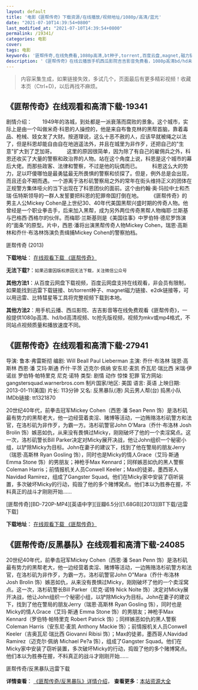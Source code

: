 ```yaml
---
layout: default
title: '电影《匪帮传奇》下载资源/在线播放/视频地址/1080p/高清/蓝光'
date: "2021-07-10T14:39:54+0800"
last_modified_at: "2021-07-10T14:39:54+0800"
permalink: /19341/
categories: 电影
cover:
tags: 电影
keywords: '匪帮传奇,在线免费看,1080p高清,bt种子,torrent,百度云盘,magnet,磁力链,迅雷下载资源'
description: '《匪帮传奇》在线云播放手机西瓜影院吉吉影音免费看，1080p高清bd/hd未删减完整版和tc抢先枪版，mkv/mp4格式，附带bt/torrent种子、magnet/磁力链、百度云盘、网盘资源迅雷下载链接'
---
```


>内容采集生成，如果链接失效，多试几个，页面最后有更多精彩视频！收藏本页（Ctrl+D)，以后再找不麻烦。


## 《匪帮传奇》在线观看和高清下载-19341

剧情介绍：　　1949年的洛城，到处都是一派衰落而腐败的景象。这个城市，实际上是由一个叫做米奇·科恩的人操控的，他是来自布鲁克林的黑帮首脑，靠着毒品、枪械、妓女发了大财。按道理说，这么十恶不赦的人，应该早就被绳之以法了，但是科恩却能自由自在地逍遥法外，并且在城里为非作歹，还把自己的"生意"扩大到了芝加哥。 　　这里的原因很简单，因为除了有自己的雇佣兵之外，科恩还收买了大量的警察和政治界的人物。站在这个角度上说，科恩是这个城市的幕后大佬。而那些政客、法律和警察，不过是他的玩偶而已。 　　科恩这么大的势力，足以吓傻哪怕是最勇猛最无所畏惧的警察和侦探了。但是，例外总是会出现，而且还会不期而遇。一个游离于洛杉矶警察局之外的常年在街头维持正义的团体在正规警方集体哑火的当下出现在了科恩团伙的面前。这个由约翰·奥·玛拉中士和杰瑞·伍特斯领导的一群人发誓要把科恩的犯罪帝国打倒在地。   　　《匪帮传奇》的男主人公Mickey Cohen是上世纪30、40年代美国黑帮兴盛时期的传奇人物。他曾经是一个职业拳击手，后来加入黑帮，成为另外两位传奇黑帮人物梅耶·兰斯基与巴格西·西格尔的伙伴。而梅耶·兰斯基则是《美国往事》中罗伯特·德尼罗饰演的“面条”的原型。片中，西恩·潘将出演黑帮传奇人物Mickey Cohen，瑞恩·高斯林和乔什·布洛林饰演负责缉捕Mickey Cohen的警察拍档。


匪帮传奇 (2013)

**下载地址**： [在线观看下载 《匪帮传奇》](https://www.btbtdy.me/btdy/dy2399.html) 


**无法下载?**：`如果迅雷因版权原因无法下载，关注微信公众号 `

**其他方法1**：从百度云网盘下载视频，百度云网盘支持在线观看，非会员有限制，如果能找到迅雷下载链接、bt/torrent种子、magnet磁力链接、e2dk链接等，可以用迅雷、比特彗星等工具将完整视频下载到本地。

**其他方法2**：用手机云播、西瓜影院、吉吉影音等在线免费观看《匪帮传奇》，一般提供1080p高清、hd/bd高清视频、tc抢先版视频，视频为mkv或mp4格式，不同站点视频质量和播放速度不同。


## 《匪帮传奇》在线观看和高清下载-27941

导演: 鲁本·弗雷斯彻 编剧: Will Beall Paul Lieberman 主演: 乔什·布洛林 瑞恩·高斯林 西恩·潘 艾玛·斯通 乔什·平茨 迈克尔·佩纳 安东尼·麦凯 乔瓦尼·瑞比西 米瑞·伊诺丝 罗伯特·帕特里克 尼克·诺特 类型: 剧情 动作 惊悚 犯罪 官方网站: gangstersquad.warnerbros.com 制片国家/地区: 美国 语言: 英语 上映日期: 2013-01-11(美国) 片长: 113分钟 又名: 反黑暴队(港) 风云男人帮(台) 捣黑小队 IMDb链接: tt1321870

20世纪40年代，前拳击冠军Mickey Cohen（西恩·潘 Sean Penn 饰）是洛杉矶最有势力的黑帮老大，他一边经营着卖淫、赌博等活动，一边贿赂洛杉矶警方和法官，在洛杉矶为非作歹，为霸一方。洛杉矶警官John O’Mara（乔什·布洛林 Josh Brolin 饰）嫉恶如仇，从来没有畏惧过Micky，刚刚破坏了他的一个卖淫窝点。这一次，洛杉矶警长Bill Parker决定对Micky展开决战，他让John组织一个秘密小组，以铲除Micky为目标。John在妻子的建议下，找到了他在警局的朋友Jerry（瑞恩·高斯林 Ryan Gosling 饰），同时也是Micky的情人Grace（艾玛·斯通 Emma Stone 饰）的男朋友；神枪手Max Kennard；同样嫉恶如仇的黑人警察Coleman Harris；前情报机关人员Conwell Keeler；Max的徒弟，墨西哥人Navidad Ramirez，组成了Gangster Squad。他们在Micky家中安装了窃听装置，多次破坏Micky的行动，捣毁了他的多个赌博窝点。他们本以为胜券在握，不料真正的战斗才刚刚开始……


[匪帮传奇][BD-720P-MP4][英语中字][豆瓣6.5分][1.68GB][2013][BT下载/迅雷下载]

**下载地址**： [在线观看下载 《匪帮传奇》](https://www.btdx8.com/torrent/gangster_squad_2013.html) 


## 《匪帮传奇/反黑暴队》在线观看和高清下载-24085

20世纪40年代，前拳击冠军Mickey Cohen（西恩&middot;潘 Sean Penn 饰）是洛杉矶最有势力的黑帮老大，他一边经营着卖淫、赌博等活动，一边贿赂洛杉矶警方和法官，在洛杉矶为非作歹，为霸一方。洛杉矶警官John O"Mara（乔什·布洛林 Josh Brolin 饰）嫉恶如仇，从来没有畏惧过Micky，刚刚破坏了他的一个卖淫窝点。这一次，洛杉矶警长Bill Parker（尼克&middot;诺特 Nick Nolte 饰）决定对Micky展开决战，他让John组织一个秘密小组，以铲除Micky为目标。John在妻子的建议下，找到了他在警局的朋友Jerry（瑞恩&middot;高斯林 Ryan Gosling 饰），同时也是Micky的情人Grace（艾玛&middot;斯通 Emma Stone 饰）的男朋友；神枪手Max Kennard（罗伯特·帕特里克 Robert Patrick 饰）；同样嫉恶如仇的黑人警察Coleman Harris（安东尼·麦凯 Anthony Mackie 饰）；前情报机关人员Conwell Keeler（吉奥瓦尼&middot;瑞比西 Giovanni Ribisi 饰）；Max的徒弟，墨西哥人Navidad Ramirez（迈克尔·佩纳 Michael Pe?a 饰），组成了Gangster Squad。他们在Micky家中安装了窃听装置，多次破坏Micky的行动，捣毁了他的多个赌博窝点。他们本以为胜券在握，不料真正的战斗才刚刚开始......


匪帮传奇/反黑暴队迅雷下载

**详情查看**： [《匪帮传奇/反黑暴队》详情介绍](/movie/24085/)， **查看更多**：[本站资源大全](/movie/t/all/)

